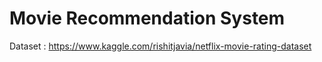 # Movie Recommendation System

Dataset : https://www.kaggle.com/rishitjavia/netflix-movie-rating-dataset
